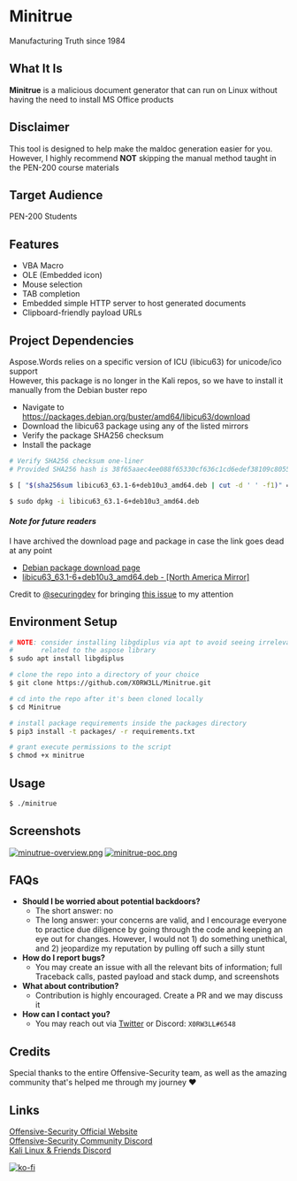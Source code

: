 # Minitrue
Manufacturing Truth since 1984

## What It Is
**Minitrue** is a malicious document generator that can run on Linux without having the need to install MS Office products

## Disclaimer
This tool is designed to help make the maldoc generation easier for you. However, I highly recommend **NOT** skipping the manual method taught in the PEN-200 course materials

## Target Audience
PEN-200 Students

## Features
- VBA Macro
- OLE (Embedded icon)
- Mouse selection
- TAB completion
- Embedded simple HTTP server to host generated documents
- Clipboard-friendly payload URLs

## Project Dependencies
Aspose.Words relies on a specific version of ICU (libicu63) for unicode/ico support\
However, this package is no longer in the Kali repos, so we have to install it manually from the Debian buster repo

- Navigate to https://packages.debian.org/buster/amd64/libicu63/download
- Download the libicu63 package using any of the listed mirrors
- Verify the package SHA256 checksum
- Install the package

```sh
# Verify SHA256 checksum one-liner
# Provided SHA256 hash is 38f65aaec4ee088f65330cf636c1cd6edef38109c80559836ecf38e2390a5761 at the time of writing this guide

$ [ "$(sha256sum libicu63_63.1-6+deb10u3_amd64.deb | cut -d ' ' -f1)" == "38f65aaec4ee088f65330cf636c1cd6edef38109c80559836ecf38e2390a5761" ] && echo '[+] SHA256 checksum OK' || echo "[-] SHA256 checksum mismatch"

$ sudo dpkg -i libicu63_63.1-6+deb10u3_amd64.deb
```
#### *Note for future readers*
I have archived the download page and package in case the link goes dead at any point
- [Debian package download page](https://web.archive.org/web/20221102093638/https%3A%2F%2Fpackages.debian.org%2Fbuster%2Famd64%2Flibicu63%2Fdownload)
- [libicu63_63.1-6+deb10u3_amd64.deb - [North America Mirror]](https://web.archive.org/web/20221102103704/http%3A%2F%2Fftp.ca.debian.org%2Fdebian%2Fpool%2Fmain%2Fi%2Ficu%2Flibicu63_63.1-6%252Bdeb10u3_amd64.deb)

Credit to [@securingdev](https://github.com/securingdev) for bringing [this issue](https://github.com/X0RW3LL/Minitrue/issues/1)  to my attention

## Environment Setup
```sh
# NOTE: consider installing libgdiplus via apt to avoid seeing irrelevant ImportErrors
#       related to the aspose library
$ sudo apt install libgdiplus

# clone the repo into a directory of your choice
$ git clone https://github.com/X0RW3LL/Minitrue.git

# cd into the repo after it's been cloned locally
$ cd Minitrue

# install package requirements inside the packages directory
$ pip3 install -t packages/ -r requirements.txt

# grant execute permissions to the script
$ chmod +x minitrue
```
## Usage
```sh
$ ./minitrue
```

## Screenshots
[![minutrue-overview.png](https://i.postimg.cc/3JdqYJ4Q/minutrue-overview.png)](https://postimg.cc/KRhf5bD0)
[![minitrue-poc.png](https://i.postimg.cc/MZsLCjGY/minitrue-poc.png)](https://postimg.cc/F1LGcz3f)

## FAQs
- **Should I be worried about potential backdoors?**
  - The short answer: no
  - The long answer: your concerns are valid, and I encourage everyone to practice due diligence by going through the code and keeping an eye out for changes. However, I would not 1) do something unethical, and 2) jeopardize my reputation by pulling off such a silly stunt
- **How do I report bugs?**
  - You may create an issue with all the relevant bits of information; full Traceback calls, pasted payload and stack dump, and screenshots
- **What about contribution?**
  - Contribution is highly encouraged. Create a PR and we may discuss it
- **How can I contact you?**
  - You may reach out via [Twitter](https://twitter.com/X0RW3LL) or Discord: `X0RW3LL#6548`

## Credits
Special thanks to the entire Offensive-Security team, as well as the amazing community that's helped me through my journey :heart:

## Links
[Offensive-Security Official Website](https://www.offensive-security.com)\
[Offensive-Security Community Discord](https://offs.ec/discord)\
[Kali Linux & Friends Discord](https://discord.kali.org/)

[![ko-fi](https://ko-fi.com/img/githubbutton_sm.svg)](https://ko-fi.com/F1F3EFYS1)
